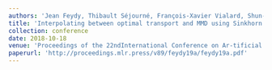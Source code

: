 ```yaml
---
authors: 'Jean Feydy, Thibault Séjourné, François-Xavier Vialard, Shun-Ichi Amari, Alain Trouvé, Gabriel Peyré'
title: 'Interpolating between optimal transport and MMD using Sinkhorn divergences'
collection: conference
date: 2018-10-18
venue: 'Proceedings of the 22ndInternational Conference on Ar-tificial Intelligence and Statistics (AISTATS) 2019, Naha,Okinawa, Japan'
paperurl: 'http://proceedings.mlr.press/v89/feydy19a/feydy19a.pdf'
---
```


